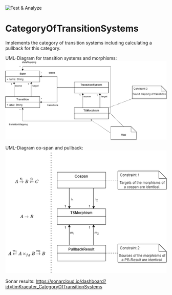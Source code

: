 ![Test & Analyze](https://github.com/timKraeuter/CategoryOfTransitionSystems/workflows/Test%20&%20Analyze/badge.svg)
# CategoryOfTransitionSystems
Implements the category of transition systems including calculating a pullback for this category.

UML-Diagram for transition systems and morphisms:
![Transition systems and morphisms](https://raw.githubusercontent.com/timKraeuter/CategoryOfTransitionSystems/master/src/main/resources/Transition%20System%20and%20Morpishm.png)

UML-Diagram co-span and pullback:
![co-span and pullback](https://raw.githubusercontent.com/timKraeuter/CategoryOfTransitionSystems/master/src/main/resources/Co-span%20and%20Pullback.png)

Sonar results: https://sonarcloud.io/dashboard?id=timKraeuter_CategoryOfTransitionSystems
